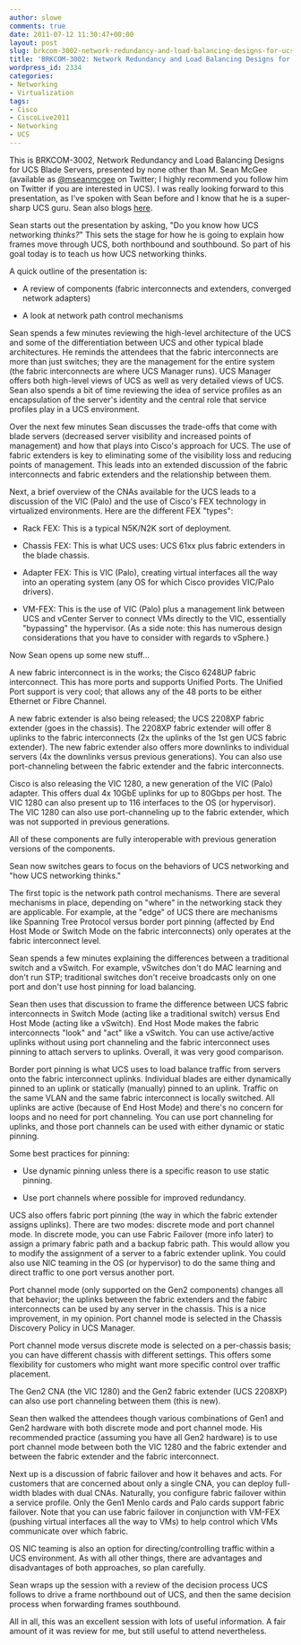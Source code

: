 ```yaml
---
author: slowe
comments: true
date: 2011-07-12 11:30:47+00:00
layout: post
slug: brkcom-3002-network-redundancy-and-load-balancing-designs-for-ucs-blade-servers
title: 'BRKCOM-3002: Network Redundancy and Load Balancing Designs for UCS Blade Servers'
wordpress_id: 2334
categories:
- Networking
- Virtualization
tags:
- Cisco
- CiscoLive2011
- Networking
- UCS
---
```


This is BRKCOM-3002, Network Redundancy and Load Balancing Designs for UCS Blade Servers, presented by none other than M. Sean McGee (available as [@mseanmcgee](http://twitter.com/mseanmcgee) on Twitter; I highly recommend you follow him on Twitter if you are interested in UCS). I was really looking forward to this presentation, as I've spoken with Sean before and I know that he is a super-sharp UCS guru. Sean also blogs [here](http://www.mseanmcgee.com/).

Sean starts out the presentation by asking, "Do you know how UCS networking _thinks?_" This sets the stage for how he is going to explain how frames move through UCS, both northbound and southbound. So part of his goal today is to teach us how UCS networking thinks.

A quick outline of the presentation is:

* A review of components (fabric interconnects and extenders, converged network adapters)

* A look at network path control mechanisms

Sean spends a few minutes reviewing the high-level architecture of the UCS and some of the differentiation between UCS and other typical blade architectures. He reminds the attendees that the fabric interconnects are more than just switches; they are the management for the entire system (the fabric interconnects are where UCS Manager runs). UCS Manager offers both high-level views of UCS as well as very detailed views of UCS. Sean also spends a bit of time reviewing the idea of service profiles as an encapsulation of the server's identity and the central role that service profiles play in a UCS environment.

Over the next few minutes Sean discusses the trade-offs that come with blade servers (decreased server visibility and increased points of management) and how that plays into Cisco's approach for UCS. The use of fabric extenders is key to eliminating some of the visibility loss and reducing points of management. This leads into an extended discussion of the fabric interconnects and fabric extenders and the relationship between them.

Next, a brief overview of the CNAs available for the UCS leads to a discussion of the VIC (Palo) and the use of Cisco's FEX technology in virtualized environments. Here are the different FEX "types":

* Rack FEX: This is a typical N5K/N2K sort of deployment.

* Chassis FEX: This is what UCS uses: UCS 61xx plus fabric extenders in the blade chassis.

* Adapter FEX: This is VIC (Palo), creating virtual interfaces all the way into an operating system (any OS for which Cisco provides VIC/Palo drivers).

* VM-FEX: This is the use of VIC (Palo) plus a management link between UCS and vCenter Server to connect VMs directly to the VIC, essentially "bypassing" the hypervisor. (As a side note: this has numerous design considerations that you have to consider with regards to vSphere.)

Now Sean opens up some new stuff...

A new fabric interconnect is in the works; the Cisco 6248UP fabric interconnect. This has more ports and supports Unified Ports. The Unified Port support is very cool; that allows any of the 48 ports to be either Ethernet or Fibre Channel.

A new fabric extender is also being released; the UCS 2208XP fabric extender (goes in the chassis). The 2208XP fabric extender will offer 8 uplinks to the fabric interconnects (2x the uplinks of the 1st gen UCS fabric extender). The new fabric extender also offers more downlinks to individual servers (4x the downlinks versus previous generations). You can also use port-channeling between the fabric extender and the fabric interconnects.

Cisco is also releasing the VIC 1280, a new generation of the VIC (Palo) adapter. This offers dual 4x 10GbE uplinks for up to 80Gbps per host. The VIC 1280 can also present up to 116 interfaces to the OS (or hypervisor). The VIC 1280 can also use port-channeling up to the fabric extender, which was not supported in previous generations.

All of these components are fully interoperable with previous generation versions of the components.

Sean now switches gears to focus on the behaviors of UCS networking and "how UCS networking thinks."

The first topic is the network path control mechanisms. There are several mechanisms in place, depending on "where" in the networking stack they are applicable. For example, at the "edge" of UCS there are mechanisms like Spanning Tree Protocol versus border port pinning (affected by End Host Mode or Switch Mode on the fabric interconnects) only operates at the fabric interconnect level.

Sean spends a few minutes explaining the differences between a traditional switch and a vSwitch. For example, vSwitches don't do MAC learning and don't run STP; traditional switches don't receive broadcasts only on one port and don't use host pinning for load balancing.

Sean then uses that discussion to frame the difference between UCS fabric interconnects in Switch Mode (acting like a traditional switch) versus End Host Mode (acting like a vSwitch). End Host Mode makes the fabric interconnects "look" and "act" like a vSwitch. You can use active/active uplinks without using port channeling and the fabric interconnect uses pinning to attach servers to uplinks. Overall, it was  very good comparison.

Border port pinning is what UCS uses to load balance traffic from servers onto the fabric interconnect uplinks. Individual blades are either dynamically pinned to an uplink or statically (manually) pinned to an uplink. Traffic on the same VLAN and the same fabric interconnect is locally switched. All uplinks are active (because of End Host Mode) and there's no concern for loops and no need for port channeling. You can use port channeling for uplinks, and those port channels can be used with either dynamic or static pinning.

Some best practices for pinning:

* Use dynamic pinning unless there is a specific reason to use static pinning.

* Use port channels where possible for improved redundancy.

UCS also offers fabric port pinning (the way in which the fabric extender assigns uplinks). There are two modes: discrete mode and port channel mode. In discrete mode, you can use Fabric Failover (more info later) to assign a primary fabric path and a backup fabric path. This would allow you to modify the assignment of a server to a fabric extender uplink. You could also use NIC teaming in the OS (or hypervisor) to do the same thing and direct traffic to one port versus another port.

Port channel mode (only supported on the Gen2 components) changes all that behavior; the uplinks between the fabric extenders and the fabirc interconnects can be used by any server in the chassis. This is a nice improvement, in my opinion. Port channel mode is selected in the Chassis Discovery Policy in UCS Manager.

Port channel mode versus discrete mode is selected on a per-chassis basis; you can have different chassis with different settings. This offers some flexibility for customers who might want more specific control over traffic placement.

The Gen2 CNA (the VIC 1280) and the Gen2 fabric extender (UCS 2208XP) can also use port channeling between them (this is new).

Sean then walked the attendees though various combinations of Gen1 and Gen2 hardware with both discrete mode and port channel mode. His recommended practice (assuming you have all Gen2 hardware) is to use port channel mode between both the VIC 1280 and the fabric extender and between the fabric extender and the fabric interconnect.

Next up is a discussion of fabric failover and how it behaves and acts. For customers that are concerned about only a single CNA, you can deploy full-width blades with dual CNAs. Naturally, you configure fabric failover within a service profile. Only the Gen1 Menlo cards and Palo cards support fabric failover. Note that you can use fabric failover in conjunction with VM-FEX (pushing virtual interfaces all the way to VMs) to help control which VMs communicate over which fabric.

OS NIC teaming is also an option for directing/controlling traffic within a UCS environment. As with all other things, there are advantages and disadvantages of both approaches, so plan carefully.

Sean wraps up the session with a review of the decision process UCS follows to drive a frame northbound out of UCS, and then the same decision process when forwarding frames southbound.

All in all, this was an excellent session with lots of useful information. A fair amount of it was review for me, but still useful to attend nevertheless.

